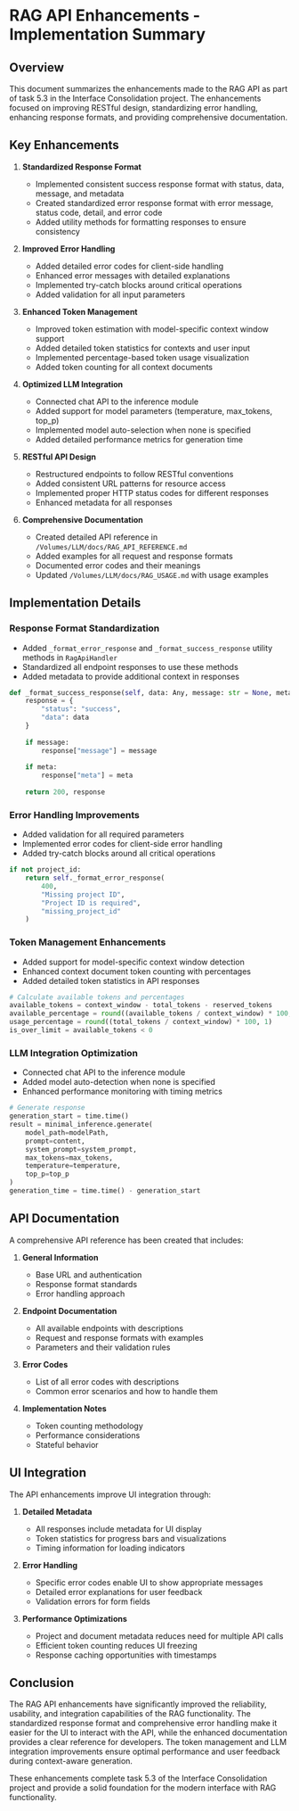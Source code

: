 # RAG API Enhancements - Implementation Summary

## Overview

This document summarizes the enhancements made to the RAG API as part of task 5.3 in the Interface Consolidation project. The enhancements focused on improving RESTful design, standardizing error handling, enhancing response formats, and providing comprehensive documentation.

## Key Enhancements

1. **Standardized Response Format**
   - Implemented consistent success response format with status, data, message, and metadata
   - Created standardized error response format with error message, status code, detail, and error code
   - Added utility methods for formatting responses to ensure consistency

2. **Improved Error Handling**
   - Added detailed error codes for client-side handling
   - Enhanced error messages with detailed explanations
   - Implemented try-catch blocks around critical operations
   - Added validation for all input parameters

3. **Enhanced Token Management**
   - Improved token estimation with model-specific context window support
   - Added detailed token statistics for contexts and user input
   - Implemented percentage-based token usage visualization
   - Added token counting for all context documents

4. **Optimized LLM Integration**
   - Connected chat API to the inference module
   - Added support for model parameters (temperature, max_tokens, top_p)
   - Implemented model auto-selection when none is specified
   - Added detailed performance metrics for generation time

5. **RESTful API Design**
   - Restructured endpoints to follow RESTful conventions
   - Added consistent URL patterns for resource access
   - Implemented proper HTTP status codes for different responses
   - Enhanced metadata for all responses

6. **Comprehensive Documentation**
   - Created detailed API reference in `/Volumes/LLM/docs/RAG_API_REFERENCE.md`
   - Added examples for all request and response formats
   - Documented error codes and their meanings
   - Updated `/Volumes/LLM/docs/RAG_USAGE.md` with usage examples

## Implementation Details

### Response Format Standardization

- Added `_format_error_response` and `_format_success_response` utility methods in `RagApiHandler`
- Standardized all endpoint responses to use these methods
- Added metadata to provide additional context in responses

```python
def _format_success_response(self, data: Any, message: str = None, meta: Dict[str, Any] = None):
    response = {
        "status": "success",
        "data": data
    }
    
    if message:
        response["message"] = message
        
    if meta:
        response["meta"] = meta
        
    return 200, response
```

### Error Handling Improvements

- Added validation for all required parameters
- Implemented error codes for client-side error handling
- Added try-catch blocks around all critical operations

```python
if not project_id:
    return self._format_error_response(
        400, 
        "Missing project ID", 
        "Project ID is required", 
        "missing_project_id"
    )
```

### Token Management Enhancements

- Added support for model-specific context window detection
- Enhanced context document token counting with percentages
- Added detailed token statistics in API responses

```python
# Calculate available tokens and percentages
available_tokens = context_window - total_tokens - reserved_tokens
available_percentage = round((available_tokens / context_window) * 100, 1)
usage_percentage = round((total_tokens / context_window) * 100, 1)
is_over_limit = available_tokens < 0
```

### LLM Integration Optimization

- Connected chat API to the inference module
- Added model auto-detection when none is specified
- Enhanced performance monitoring with timing metrics

```python
# Generate response
generation_start = time.time()
result = minimal_inference.generate(
    model_path=modelPath,
    prompt=content,
    system_prompt=system_prompt,
    max_tokens=max_tokens,
    temperature=temperature,
    top_p=top_p
)
generation_time = time.time() - generation_start
```

## API Documentation

A comprehensive API reference has been created that includes:

1. **General Information**
   - Base URL and authentication
   - Response format standards
   - Error handling approach

2. **Endpoint Documentation**
   - All available endpoints with descriptions
   - Request and response formats with examples
   - Parameters and their validation rules

3. **Error Codes**
   - List of all error codes with descriptions
   - Common error scenarios and how to handle them

4. **Implementation Notes**
   - Token counting methodology
   - Performance considerations
   - Stateful behavior

## UI Integration

The API enhancements improve UI integration through:

1. **Detailed Metadata**
   - All responses include metadata for UI display
   - Token statistics for progress bars and visualizations
   - Timing information for loading indicators

2. **Error Handling**
   - Specific error codes enable UI to show appropriate messages
   - Detailed error explanations for user feedback
   - Validation errors for form fields

3. **Performance Optimizations**
   - Project and document metadata reduces need for multiple API calls
   - Efficient token counting reduces UI freezing
   - Response caching opportunities with timestamps

## Conclusion

The RAG API enhancements have significantly improved the reliability, usability, and integration capabilities of the RAG functionality. The standardized response format and comprehensive error handling make it easier for the UI to interact with the API, while the enhanced documentation provides a clear reference for developers. The token management and LLM integration improvements ensure optimal performance and user feedback during context-aware generation.

These enhancements complete task 5.3 of the Interface Consolidation project and provide a solid foundation for the modern interface with RAG functionality.